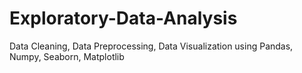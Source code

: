 # Exploratory-Data-Analysis
Data Cleaning, Data Preprocessing, Data Visualization using Pandas, Numpy, Seaborn, Matplotlib
